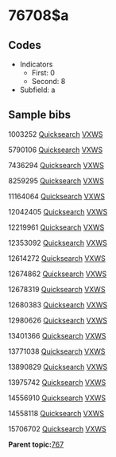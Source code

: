 # 76708$a

## Codes

-   Indicators
    -   First: 0
    -   Second: 8
-   Subfield: a

## Sample bibs

1003252 [Quicksearch](https://search.library.yale.edu/catalog/1003252) [VXWS](http://prodorbis.library.yale.edu:7014/vxws/GetHoldingsService?bibId=1003252)

5790106 [Quicksearch](https://search.library.yale.edu/catalog/5790106) [VXWS](http://prodorbis.library.yale.edu:7014/vxws/GetHoldingsService?bibId=5790106)

7436294 [Quicksearch](https://search.library.yale.edu/catalog/7436294) [VXWS](http://prodorbis.library.yale.edu:7014/vxws/GetHoldingsService?bibId=7436294)

8259295 [Quicksearch](https://search.library.yale.edu/catalog/8259295) [VXWS](http://prodorbis.library.yale.edu:7014/vxws/GetHoldingsService?bibId=8259295)

11164064 [Quicksearch](https://search.library.yale.edu/catalog/11164064) [VXWS](http://prodorbis.library.yale.edu:7014/vxws/GetHoldingsService?bibId=11164064)

12042405 [Quicksearch](https://search.library.yale.edu/catalog/12042405) [VXWS](http://prodorbis.library.yale.edu:7014/vxws/GetHoldingsService?bibId=12042405)

12219961 [Quicksearch](https://search.library.yale.edu/catalog/12219961) [VXWS](http://prodorbis.library.yale.edu:7014/vxws/GetHoldingsService?bibId=12219961)

12353092 [Quicksearch](https://search.library.yale.edu/catalog/12353092) [VXWS](http://prodorbis.library.yale.edu:7014/vxws/GetHoldingsService?bibId=12353092)

12614272 [Quicksearch](https://search.library.yale.edu/catalog/12614272) [VXWS](http://prodorbis.library.yale.edu:7014/vxws/GetHoldingsService?bibId=12614272)

12674862 [Quicksearch](https://search.library.yale.edu/catalog/12674862) [VXWS](http://prodorbis.library.yale.edu:7014/vxws/GetHoldingsService?bibId=12674862)

12678319 [Quicksearch](https://search.library.yale.edu/catalog/12678319) [VXWS](http://prodorbis.library.yale.edu:7014/vxws/GetHoldingsService?bibId=12678319)

12680383 [Quicksearch](https://search.library.yale.edu/catalog/12680383) [VXWS](http://prodorbis.library.yale.edu:7014/vxws/GetHoldingsService?bibId=12680383)

12980626 [Quicksearch](https://search.library.yale.edu/catalog/12980626) [VXWS](http://prodorbis.library.yale.edu:7014/vxws/GetHoldingsService?bibId=12980626)

13401366 [Quicksearch](https://search.library.yale.edu/catalog/13401366) [VXWS](http://prodorbis.library.yale.edu:7014/vxws/GetHoldingsService?bibId=13401366)

13771038 [Quicksearch](https://search.library.yale.edu/catalog/13771038) [VXWS](http://prodorbis.library.yale.edu:7014/vxws/GetHoldingsService?bibId=13771038)

13890829 [Quicksearch](https://search.library.yale.edu/catalog/13890829) [VXWS](http://prodorbis.library.yale.edu:7014/vxws/GetHoldingsService?bibId=13890829)

13975742 [Quicksearch](https://search.library.yale.edu/catalog/13975742) [VXWS](http://prodorbis.library.yale.edu:7014/vxws/GetHoldingsService?bibId=13975742)

14556910 [Quicksearch](https://search.library.yale.edu/catalog/14556910) [VXWS](http://prodorbis.library.yale.edu:7014/vxws/GetHoldingsService?bibId=14556910)

14558118 [Quicksearch](https://search.library.yale.edu/catalog/14558118) [VXWS](http://prodorbis.library.yale.edu:7014/vxws/GetHoldingsService?bibId=14558118)

15706702 [Quicksearch](https://search.library.yale.edu/catalog/15706702) [VXWS](http://prodorbis.library.yale.edu:7014/vxws/GetHoldingsService?bibId=15706702)

**Parent topic:**[767](../../tags/767/767.md)

